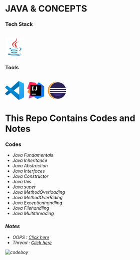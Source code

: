 # JAVA & CONCEPTS

### Tech Stack
<br>
<div align="left">
  <img src="https://github.com/devicons/devicon/blob/master/icons/java/java-original.svg" title="java" alt="java" width="60" height="60"/>&nbsp;
</div>

### Tools
<br>
<div align="left">
    <img src="https://github.com/devicons/devicon/blob/master/icons/vscode/vscode-original.svg" title="vscode" alt="vscode" width="60" height="60"/>&nbsp;
    <img src="https://github.com/devicons/devicon/blob/master/icons/intellij/intellij-original.svg" title="intellij" alt="intellij" width="60" height="60"/>&nbsp;
   <img src="https://github.com/devicons/devicon/blob/master/icons/eclipse/eclipse-original.svg" title="eclipse" alt="eclipse" width="60" height="60"/>&nbsp;
</div>

# This Repo Contains Codes and Notes

### Codes

* <i>Java Fundamentals
* <i>Java Inheritance
* <i>Java Abstraction
* <i>Java Interfaces
* <i>Java Constructor
* <i>Java this
* <i>Java super
* <i>Java MethodOverloading
* <i>Java MethodOverRiding
* <i>Java Exceptionhandling
* <i>Java Filehandling
* <i>Java Multithreading

### Notes

* OOPS : [Click here](https://github.com/Professor-codes/CORE-JAVA-CL/files/14256035/OOPS.txt)
* Thread : [Click here](https://github.com/Professor-codes/CORE-JAVA-CL/files/14256036/THREAD.txt)

![codeboy](https://github.com/Professor-codes/CORE-JAVA-CL/assets/126326997/0939fa91-d9ce-4b98-b15b-4cd4579410c6)





